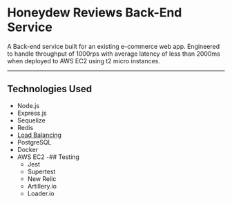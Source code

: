 # Honeydew Reviews Back-End Service

A Back-end service built for an existing e-commerce web app. Engineered to handle throughput of 1000rps with average latency of less than 2000ms when deployed to AWS EC2 using t2 micro instances.

---

## Technologies Used

- Node.js
- Express.js
- Sequelize
- Redis
- [Load Balancing](https://https://github.com/matthewwrobel/load_balancer)
- PostgreSQL
- Docker
- AWS EC2
-## Testing
    - Jest
    - Supertest
    - New Relic
    - Artillery.io
    - Loader.io
